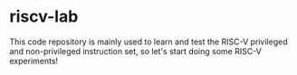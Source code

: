# riscv-lab
This code repository is mainly used to learn and test the RISC-V privileged and non-privileged instruction set, so let's start doing some RISC-V experiments!
